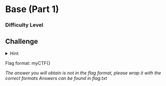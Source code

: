 # Base (Part 1)

### Difficulty Level 


## Challenge

<details>
<summary>Hint</summary> 

</details>

Flag format: myCTF{}

*The answer you will obtain is not in the flag format, please wrap it with the correct format*s
*Answers can be found in flag.txt*